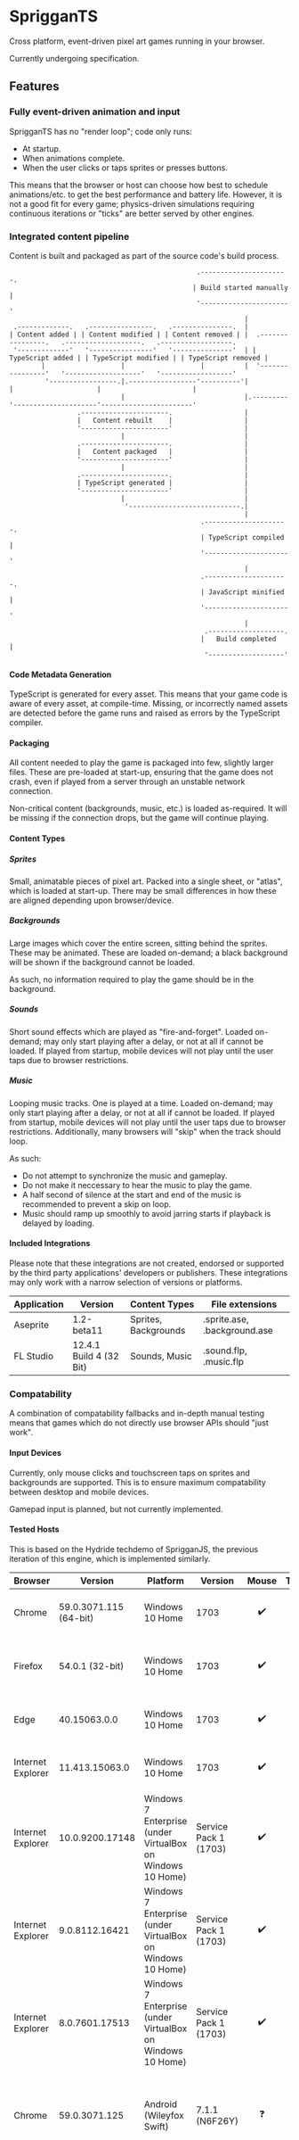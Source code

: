 # SprigganTS

Cross platform, event-driven pixel art games running in your browser.

Currently undergoing specification.

## Features

### Fully event-driven animation and input

SprigganTS has no "render loop"; code only runs:

- At startup.
- When animations complete.
- When the user clicks or taps sprites or presses buttons.

This means that the browser or host can choose how best to schedule animations/etc. to get the best performance and battery life.
However, it is not a good fit for every game; physics-driven simulations requiring continuous iterations or "ticks" are better served by other engines.

### Integrated content pipeline

Content is built and packaged as part of the source code's build process.

                                                   .----------------------.
                                                  | Build started manually |
                                                   '----------------------'
                                                               |
     .-------------.   .----------------.   .---------------.  |
    | Content added | | Content modified | | Content removed | |  .----------------.   .-------------------.   .------------------.
     '-------------'   '----------------'   '---------------'  | | TypeScript added | | TypeScript modified | | TypeScript removed |
            |                   |                   |          |  '----------------'   '-------------------'   '------------------'
             '-----------------.|.-----------------'----------'|           |                     |                       |
                                |                              |.---------'---------------------'-----------------------'
                     .----------------------.                  |
                     |   Content rebuilt    |                  |
                     '----------------------'                  |
                                |                              |
                     .----------------------.                  |
                     |   Content packaged   |                  |
                     '----------------------'                  |
                                |                              |
                     .----------------------.                  |
                     | TypeScript generated |                  |
                     '----------------------'                  |
                                |                              |
                                 '----------------------------.|
                                                               |
                                                    .---------------------.
                                                    | TypeScript compiled |
                                                    '---------------------'
                                                               |
                                                    .---------------------.
                                                    | JavaScript minified |
                                                    '---------------------'
                                                               |
                                                     .-------------------.
                                                    |   Build completed   |
                                                     '-------------------'
                                                               
#### Code Metadata Generation

TypeScript is generated for every asset.  This means that your game code is aware of every asset, at compile-time.  Missing, or incorrectly named assets are detected before the game runs and raised as errors by the TypeScript compiler.

#### Packaging

All content needed to play the game is packaged into few, slightly larger files.  These are pre-loaded at start-up, ensuring that the game does not crash, even if played from a server through an unstable network connection.

Non-critical content (backgrounds, music, etc.) is loaded as-required.  It will be missing if the connection drops, but the game will continue playing.

#### Content Types

##### Sprites

Small, animatable pieces of pixel art.  Packed into a single sheet, or "atlas", which is loaded at start-up.
There may be small differences in how these are aligned depending upon browser/device.

##### Backgrounds

Large images which cover the entire screen, sitting behind the sprites.  These may be animated.  These are loaded on-demand; a black background will be shown if the background cannot be loaded.

As such, no information required to play the game should be in the background.

##### Sounds

Short sound effects which are played as "fire-and-forget".  Loaded on-demand; may only start playing after a delay, or not at all if cannot be loaded.  If played from startup, mobile devices will not play until the user taps due to browser restrictions.

##### Music

Looping music tracks.  One is played at a time.  Loaded on-demand; may only start playing after a delay, or not at all if cannot be loaded.  If played from startup, mobile devices will not play until the user taps due to browser restrictions.  Additionally, many browsers will "skip" when the track should loop.

As such:

- Do not attempt to synchronize the music and gameplay.
- Do not make it neccessary to hear the music to play the game.
- A half second of silence at the start and end of the music is recommended to prevent a skip on loop.
- Music should ramp up smoothly to avoid jarring starts if playback is delayed by loading.

#### Included Integrations

Please note that these integrations are not created, endorsed or supported by the third party applications' developers or publishers.
These integrations may only work with a narrow selection of versions or platforms.

| Application | Version                 | Content Types        | File extensions              |
| ----------- | ----------------------- | -------------------- | ---------------------------- |
| Aseprite    | 1.2-beta11              | Sprites, Backgrounds | .sprite.ase, .background.ase |
| FL Studio   | 12.4.1 Build 4 (32 Bit) | Sounds, Music        | .sound.flp, .music.flp       |

### Compatability

A combination of compatability fallbacks and in-depth manual testing means that games which do not directly use browser APIs should "just work".

#### Input Devices

Currently, only mouse clicks and touchscreen taps on sprites and backgrounds are supported.
This is to ensure maximum compatability between desktop and mobile devices.

Gamepad input is planned, but not currently implemented.

#### Tested Hosts

This is based on the Hydride techdemo of SprigganJS, the previous iteration of this engine, which is implemented similarly.

| Browser           | Version                | Platform                                                   | Version               | Mouse              | Touch              | Graphics                       | Animation           | Sound                                          | Music                                  |
| ----------------- | ---------------------- | ---------------------------------------------------------- | --------------------- |:------------------:|:------------------:|:------------------------------:|:-------------------:|:----------------------------------------------:|:--------------------------------------:|
| Chrome            | 59.0.3071.115 (64-bit) | Windows 10 Home                                            | 1703                  | :heavy_check_mark: | :question:         | Rare seams between sprites     | :heavy_check_mark:  | :heavy_check_mark:                             | May skip on loop                       |
| Firefox           | 54.0.1 (32-bit)        | Windows 10 Home                                            | 1703                  | :heavy_check_mark: | :question:         | Frequent seams between sprites | :heavy_check_mark:  | Occasional skips with many simultaneous sounds | May skip on loop                       |
| Edge              | 40.15063.0.0           | Windows 10 Home                                            | 1703                  | :heavy_check_mark: | :question:         | Slight blurring of pixel art   | :heavy_check_mark:  | :heavy_check_mark:                             | May skip on loop                       |
| Internet Explorer | 11.413.15063.0         | Windows 10 Home                                            | 1703                  | :heavy_check_mark: | :question:         | Rare seams between sprites     | :heavy_check_mark:  | :heavy_check_mark:                             | May skip on loop                       |
| Internet Explorer | 10.0.9200.17148        | Windows 7 Enterprise (under VirtualBox on Windows 10 Home) | Service Pack 1 (1703) | :heavy_check_mark: | :question:         | Rare seams between sprites     | Low frame-rate      | :heavy_check_mark:                             | May skip on loop                       |
| Internet Explorer | 9.0.8112.16421         | Windows 7 Enterprise (under VirtualBox on Windows 10 Home) | Service Pack 1 (1703) | :heavy_check_mark: | :question:         | Rare seams between sprites     | Low frame-rate      | :x:                                            | :x:                                    |
| Internet Explorer | 8.0.7601.17513         | Windows 7 Enterprise (under VirtualBox on Windows 10 Home) | Service Pack 1 (1703) | :heavy_check_mark: | :question:         | Rare seams between sprites     | Low frame-rate      | :x:                                            | :x:                                    |
| Chrome            | 59.0.3071.125          | Android  (Wileyfox Swift)                                  | 7.1.1 (N6F26Y)        | :question:         | :heavy_check_mark: | Rare seams between sprites     | :heavy_check_mark:  | Only after first tap                           | Only after first tap; may skip on loop |
| Firefox           | 54.0.1                 | Android  (Wileyfox Swift)                                  | 7.1.1 (N6F26Y)        | :question:         | :heavy_check_mark: | Frequent seams between sprites | Animations may skip | Only after first tap                           | Only after first tap; may skip on loop |

### Debugging

Three aspects of SprigganTS make it easy to debug your games.

- The scene graph directly translates to DOM elements, which can be inspected using your browser's debugger.
- The lack of a "render loop" greatly reduces the "noise" visible in timeline views due to callbacks tied to the monitor's refresh rate.
- TypeScript and the generation of code metadata from assets mean that errors are caught before the game starts.

## Developing Games

### Build

NPM is used as a simple build system, while Visual Studio Code is used as an IDE.

- Install NodeJS (LTS is recommended). https://nodejs.org/en/download/
- Install Git.  https://git-scm.com/downloads
- Add Aseprite's Aseprite.exe to the PATH variable. https://en.wikipedia.org/wiki/PATH_(variable)
- Add FL Studio's FL.exe to the PATH variable. https://en.wikipedia.org/wiki/PATH_(variable)
- Fork and clone this repository to your machine.  https://help.github.com/articles/cloning-a-repository/

#### Via Visual Studio Code

- Install Visual Studio Code. https://code.visualstudio.com/Download
- Open Visual Studio Code.
- File -> Open Folder.
- Enter the folder where you cloned your repository, and click Select Folder.
- Press Ctrl+Shift+B.
- The build will start and run.  This may take a few minutes.
- You should be able to test the game by navigating to http://localhost:3333 in your browser.
- Any changes you make should automatically rebuild the game in the background.  You will need to refresh your browser to see them.

#### Via CLI

There are two available NPM scripts which build the game:

##### Build once

    npm install
    
Installs all dependencies, and places a build in the Build directory.

##### Build on changes

    npm run-script develop
    
Installs all dependencies, and places a build in the Build directory every time a file is changed.
It can be played at http://localhost:3333 in your browser.

### TypeScript API

The entry point for the TypeScript application is Source/Entry.ts.  The "StartGame" function will be executed when all content required to play the game has been loaded.

All methods in the API are "bound", meaning that it is safe to directly call them:

    // No wrapping function required here.
    Content.Battle.Sky.Day.Play(Content.Battle.Sky.Sunset[0].Play)

Additionally, the minification pass has been configured to compress property names.  As such:

    { a: 3, b: 4, c: 5 }["b"]

May not work.  However, quoted property names will be preserved, so the following will work:

    { "a": 3, "b": 4, "c": 5 }["b"]

#### Configuration

At the top of Source/Engine/Entry.ts is a reference to Source/Engine/Configuration.ts.  This file is shared between the runtime engine and build process, and defines:

##### ResolutionX

The number of horizontal pixels in the "emulated" screen.

##### ResolutionY

The number of vertical pixels in the "emulated" screen.

#### Content

The build process will generate the file Source/Content.ts.  This contains an object hierarchy mimicking your directory structure (and often the records inside the content files), with objects containing the associated metadata.

Directories containing only consecutive numbers will be turned into arrays.

For instance, the following directory structure:

    '-Source
      '- Battle
         |'- Sky.background.ase (contains an animation containing Day/0 and Day/1, and single frame animations Sunset/0 and Sunset/1)
         |'- Character.sprite.ase (contains single frame animations Idle, Walk/A and Walk/B)
         |'- Theme.music.flp
          '- Effects.sound.flp (contains mixer channels Sword, Ouch)
         
Will produce the following object:

    const Content = {
        Battle: {
            Sky: {
                Day: new BackgroundAnimation(new BackgroundFrame(...), new BackgroundFrame(...)),
                Sunset: [new BackgroundFrame(...), new BackgroundFrame(...)]
            },
            Character: {
                Idle: new SpriteFrame(...),
                Walk: {
                    A: new SpriteFrame(...),
                    B: new SpriteFrame(...)
                }
            }
            Theme: new Music(...),
            Effects: {
                Sword: new Sound(...),
                Ouch: new Sound(...)
            }
        }
    }
    
##### Metadata Types

These are not intended to be constructed by your game code.

###### SpriteFrame

A single still image which may be applied to a sprite.

    // Number of seconds.
    Content.Battle.Character.Idle.Duration
	
	// See below for an example of applying a SpriteFrame to a Sprite.

###### BackgroundFrame

A single still image which is shown behind all sprites, filling the virtual screen.

    // If these fail to load, the background will be black.
    // The following methods interrupt the previously playing animation.

    Content.Battle.Sky.Day.Play()
    
    Content.Battle.Sky.Day.Play(() => console.log("Called when finished"))
    
    Content.Battle.Sky.Day.Loop()

###### SpriteAnimation, BackgroundAnimation

A collection of SpriteFrame/BackgroundFrame objects representing an animation.  May be used in the exact same ways as SpriteFrame/BackgroundFrame.

###### Sound

A "fire-and-forget" sound.

    // Number of seconds.
    Content.Battle.Effects.Sword.Duration

    // This may do nothing on some platforms.
    Content.Battle.Effects.Sword.Play()

###### Music

A looping music track.  

	// This may be delayed while it loads.
	// It may do nothing on some platforms.
	Content.Battle.Theme.Loop()

#### Scene Graph

SprigganTS uses a scene graph when rendering.  This runs at a fixed "emulated" resolution.

All objects are drawn by walking the tree depth first, nodes ordered by when they were added to the parent.  That is:

    |'-Viewport A
    | |'-Group AA
    | | |'-Drawn behind everything else.  Added before the below.
    | |  '-Drawn behind group AB.  Added after the above.
    |  '-Group AB
    |    '-Drawn on top of group AA, but behind group B.
     '-Viewport B
       '-Drawn on top of everything else.
      
By default, scene graph objects are added to the root of the scene graph.

The origin of a viewport is its top left corner.

##### Viewport

A scene root, which is positioned relative to the screen's actual borders.

    // "Left", "Middle", "Right"; default is "Middle" when not given.
    const horizontalAlignment = "Left"

    // "Top", "Middle", "Bottom"; default is "Middle" when not given.
    const verticalAlignment = "Top"

    // When true, the viewport is cropped; anything which leaves the "emulated screen" is trimmed to the "emulated screen".
    // Otherwise, sprites/etc. may be seen outside of the ResolutionX/ResolutionY box; this may be desirable, but may mean things which leave the scene do not.
    // Defaults to true when not set.
    const crop = false

    new Viewport(horizontalAlignment, verticalAlignment, crop)

    new Viewport(horizontalAlignment, verticalAlignment, crop, () => console.log("Called when any child of the viewport or their children are clicked or tapped"))

##### Sprite

A visible object, which displays a SpriteFrame.

    new Sprite(parentViewportOrGroup)

    new Sprite(parentViewportOrGroup, () => console.log("Called when the sprite is clicked or tapped"))

    // The following methods interrupt the previously playing animation.
    
    new Sprite(...).Play(Content.Character.Idle)
    
    new Sprite(...).Play(Content.Character.Idle, () => console.log("Called when finished, but not if interrupted"))
    
    new Sprite(...).Loop(Content.Character.Idle)
    
##### Group

An invisible object, which can contain other scene graph objects. These can be used for:

- Grouping individual sprites into a single "object".
- Grouping scene graph objects into layers, for z-ordering.
- Grouping objects which should be paused together.

    new Group(parentViewportOrGroup)

    new Group(parentViewportOrGroup, () => console.log("Called when any child of the group or their children are clicked or tapped"))

##### Common Methods

The following methods exist on most scene graph objects:

    // Movement functions interrupt any previous motion.
    // Child scene objects, and their scene objects, will move with ours.

    // Moves to 25 emulated pixels right of the origin of our container, 34 down of the origin of our container, immediately.
    groupOrSprite.Move(25, 34) 
    
    // Moves from the current position to 25 emulated pixels right of the origin of our container, 34 down of the origin of our container, over 0.6 seconds.

    groupOrSprite.MoveOver(25, 34, 0.6)
    
    groupOrSprite.MoveOver(25, 34, 0.6, () => console.log("Called when finished, but not if interrupted.")
    
    // Moves from the current position to 25 emulated pixels right of the origin of our container, 34 down of the origin of our container, at 250 emulated pixels/second.
    groupOrSprite.MoveAt(25, 34, 250) 
    
    // Temporarily removes the scene graph object and its children from the scene graph, hiding them and ignoring clicks/taps (what lies underneath will accept them instead).
    // Animations may continue while hidden, and trigger events.
    // No effect if already hidden.
    viewportGroupOrSprite.Hide()
    
    // Undoes .Hide().
    // No effect if not hidden.
    viewportGroupOrSprite.Show()
    
    // Temporarily freezes all animation and motion in the scene graph object and its children.
    // Does not count as an interruption.
    // Clicks will still be accepted.
    // No effect if already paused.
    viewportGroupOrSprite.Pause()
    
    // Undoes .Pause().
    // No effect if not paused.
    viewportGroupOrSprite.Resume()
    
    // Permanently removes the scene graph object and its children from the scene graph, hiding them and ignoring clicks/taps (what lies underneath will accept them instead).
    // Animations will not continue, and events will not be triggered.
    viewportGroupOrSprite.Delete()
    
    // Gets the (possibly non-integer) number of emulated pixels the scene graph object is right of its parent's origin.
    groupOrSprite.X()
    
    // Gets the (possibly non-integer) number of emulated pixels the scene graph object is below its parent's origin.
    groupOrSprite.Y()
    
#### Events

The following classes exist to help organize events in your game logic.

##### Once

Only calls listeners on the first call to Raise().
Listeners added after Raise() are called immediately.

    const once = new EventOnce<() => void>()
    once.Listen(() => console.log("Logged second"))
    once.Listen(() => console.log("Logged third"))
    console.log("Logged first")
    once.Raise()
    once.Listen(() => console.log("Logged fourth"))
    console.log("Logged last")
    once.Raise()
    
##### Recurring

Calls listeners once on every call to Raise().
Listeners added after calling Raise() are not called until the next call to Raise().
    
    const recurring = new EventRecurring<() => void>()
    recurring.Listen(() => console.log("Logged second and fifth"))
    recurring.Listen(() => console.log("Logged third and sixth"))
    console.log("Logged first")
    recurring.Raise()
    console.log("Logged fourth")
    recurring.Listen(() => console.log("Logged seventh"))
    recurring.Raise()
    console.log("Logged last")
    
#### Timers

Although SprigganTS uses setTimeout and setInterval under the hood, it only uses these to trigger an internal event queue, to ensure that the order of events is deterministic regardless of browser or device.
These types use this event queue, so it is recommended to use them over setTimeout and setInterval directly.

##### Once

    const once = new Timers.Once(
        0.4, 
        // The following arguments are optional; specify undefined to not include them.
        () => console.log("Called after 0.4 seconds if not cancelled or paused"),
        (elapsedSeconds, elapsedUnitInterval) => console.log("Called when cancelled before completing"),
        (elapsedSeconds, elapsedUnitInterval) => console.log("Called periodically during the timer"),
        (elapsedSeconds, elapsedUnitInterval) => console.log("Called when paused"),
        (elapsedSeconds, elapsedUnitInterval) => console.log("Called when resumed")
    )

    once.Cancel()

    once.Pause()

    once.Resume()

    once.DurationSeconds
    once.Paused()
    once.Completed()
    once.Cancelled()
    once.ElapsedSeconds()
    once.ElapsedUnitInterval() // Returns 0 at the start, and 1 at the end.

##### Recurring
    
    const recurring = new TimerRecurring(0.4, () => console.log("Called every 0.4 seconds"))

    const recurring = new TimerRecurring(0.4, () => console.log("Called every 0.4 seconds"), (elapsedSecondsThisLoop, elapsedUnitIntervalThisLoop, totalElapsedSeconds, totalElapsedUnitInterval) => console.log("Called when stopped"))
    
    const recurring = new TimerRecurring(0.4, () => console.log("Called every 0.4 seconds"), (elapsedSecondsThisLoop, elapsedUnitIntervalThisLoop, totalElapsedSeconds, totalElapsedUnitInterval) => console.log("Called when stopped"), (elapsedSecondsThisLoop, elapsedUnitIntervalThisLoop, totalElapsedSeconds, totalElapsedUnitInterval) => console.log("Called periodically during the timer"))

    const recurring = new TimerRecurring(0.4, undefined, (elapsedSecondsThisLoop, elapsedUnitIntervalThisLoop, totalElapsedSeconds, totalElapsedUnitInterval) => console.log("Called when stopped"))
    
    const recurring = new TimerRecurring(0.4, undefined, (elapsedSecondsThisLoop, elapsedUnitIntervalThisLoop, totalElapsedSeconds, totalElapsedUnitInterval) => console.log("Called when stopped"), (elapsedSecondsThisLoop, elapsedUnitIntervalThisLoop, totalElapsedSeconds, totalElapsedUnitInterval) => console.log("Called periodically during the timer"))
    
    const recurring = new TimerRecurring(0.4, () => console.log("Called every 0.4 seconds"))

    const recurring = new TimerRecurring(0.4, () => console.log("Called every 0.4 seconds"), (elapsedSecondsThisLoop, elapsedUnitIntervalThisLoop, totalElapsedSeconds, totalElapsedUnitInterval) => console.log("Called when stopped"))
    
    const recurring = new TimerRecurring(0.4, () => console.log("Called every 0.4 seconds"), (elapsedSecondsThisLoop, elapsedUnitIntervalThisLoop, totalElapsedSeconds, totalElapsedUnitInterval) => console.log("Called when stopped"), (elapsedSecondsThisLoop, elapsedUnitIntervalThisLoop, totalElapsedSeconds, totalElapsedUnitInterval) => console.log("Called periodically during the timer"))
    
    const recurring = new TimerRecurring(0.4, undefined, undefined, (elapsedSecondsThisLoop, elapsedUnitIntervalThisLoop, totalElapsedSeconds, totalElapsedUnitInterval) => console.log("Called periodically during the timer"))
    
    recurring.Stop()

#### Font

A simplistic bitmap font system is included, which generates sets of Sprites.

    // This creates a bitmap font using the sprites a, b and c for characters a, b and c respectively.
    // These will be looped, so characters can be animated.
    // There are 2 emulated pixels between each line of text.
    // Characters are 10 emulated pixels high (so lines are 12 emulated pixels high).
    // There is 1 emulated pixel between each character horizontally.
    // All characters are assumed to be 8 emulated pixels wide, except the letter b, which is 16.
    const font = new Font({ 
        a: new SpriteFrame(...),
        b: new SpriteFrame(...),
        c: new SpriteFrame(...),
        ...
    }, 2, 10, 1, 8, {
        b: 16
    })

    // "Left", "Middle", "Right"; default is "Left" when not given.
    const horizontalAlignment = "Left"

    // "Top", "Middle", "Bottom"; default is "Top" when not given.
    const verticalAlignment = "Top"

    font.Write(group, "Hello World!\nThis is on a subsequent line.\n\tThis is indented.", horizontalAlignment, verticalAlignment)

    // Returns the number of emulated pixels needed to write the string horizontally.
    font.CalculateWidth("Hello World!\nThis is on a subsequent line.\n\tThis is indented.")

    // Returns the number of emulated pixels needed to write the string vertically.
    font.CalculateHeight("Hello World!\nThis is on a subsequent line.\n\tThis is indented.")

    // Returns the given string, with extra newlines to wrap it to 24 horizontal emulated pixels.
    font.Wrap("Hello World!\nThis is on a subsequent line.\n\tThis is indented.", 24)
